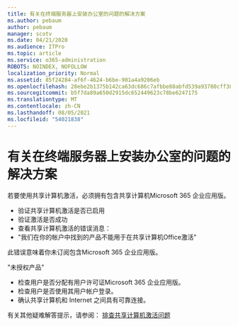 ```yaml
---
title: 有关在终端服务器上安装办公室的问题的解决方案
ms.author: pebaum
author: pebaum
manager: scotv
ms.date: 04/21/2020
ms.audience: ITPro
ms.topic: article
ms.service: o365-administration
ROBOTS: NOINDEX, NOFOLLOW
localization_priority: Normal
ms.assetid: 85f24284-af6f-4624-b6be-901a4a9206eb
ms.openlocfilehash: 28ebe2b1375b142ca63dc686c7afbbe88abfd539a93780cff3861f80de40b411
ms.sourcegitcommit: b5f7da89a650d2915dc652449623c78be6247175
ms.translationtype: MT
ms.contentlocale: zh-CN
ms.lasthandoff: 08/05/2021
ms.locfileid: "54021838"
---
```

# <a name="solutions-for-issues-around-installing-office-on-a-terminal-server"></a>有关在终端服务器上安装办公室的问题的解决方案

若要使用共享计算机激活，必须拥有包含共享计算机Microsoft 365 企业应用版。
  
- 验证共享计算机激活是否已启用
- 验证激活是否成功
- 查看共享计算机激活的错误消息：
- "我们在你的帐户中找到的产品不能用于在共享计算机Office激活"
  
此错误意味着你未订阅包含Microsoft 365 企业应用版。

"未授权产品"

- 检查用户是否分配有用户许可证Microsoft 365 企业应用版。
- 检查用户是否使用其用户帐户登录。
- 确认共享计算机和 Internet 之间具有可靠连接。

有关其他疑难解答提示，请参阅： [排查共享计算机激活问题](https://docs.microsoft.com/DeployOffice/troubleshoot-shared-computer-activation)